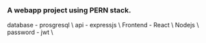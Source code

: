 ### A webapp project using PERN stack.
 database - prosgresql \\
 api - expressjs \\
 Frontend - React \\
 Nodejs \\
 password - jwt \\
